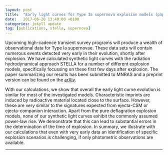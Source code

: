 ```yaml
---
layout: post
title:  "Early light curves for Type Ia supernova explosion models (paper submitted to MNRAS)"
date:   2017-06-20 13:40:00 +0100
categories: jekyll update
tag: [publications, stella, supernova]
---
```


Upcoming high-cadence transient survey programs will produce a wealth of
observational data for Type Ia supernovae. These data sets will contain
numerous events detected very early in their evolution, shortly after
explosion. We have calculated synthetic light curves with the radiation
hydrodynamical approach STELLA for a number of different explosion models,
specifically focussing on these first few days after explosion. The paper
summarizing our results has been submitted to MNRAS and a preprint version can
be found on the [arXiv][Noebauer2017]. 

With our calculations, we show that overall the early light curve evolution is
similar for most of the investigated models. Characteristic imprints are
induced by radioactive material located close to the surface. However, these
are very similar to the signatures expected from ejecta-CSM or ejecta-companion
interaction. Apart from the pure deflagration explosion models, none of our
synthetic light curves exhibit the commonly assumed power-law rise. We
demonstrate that this can lead to substantial errors in the determination of
the time of explosion. In summary, we illustrate with our calculations that
even with very early data an identification of specific explosion scenarios is
challenging, if only photometric observations are available. 

- - - 

[Noebauer2017]: https://arxiv.org/abs/1610.01086
